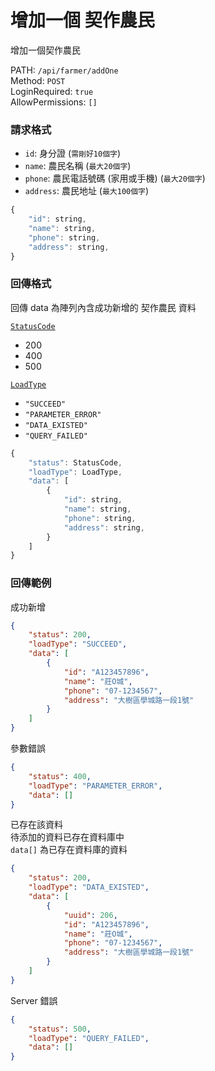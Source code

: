 # 增加一個 契作農民

增加一個契作農民

PATH: `/api/farmer/addOne`  
Method: `POST`  
LoginRequired: `true`  
AllowPermissions: `[]`  


### 請求格式
* `id`: 身分證 (`需剛好10個字`)
* `name`: 農民名稱 (`最大20個字`)
* `phone`: 農民電話號碼 (家用或手機) (`最大20個字`)
* `address`: 農民地址 (`最大100個字`)

```js
{
    "id": string,
    "name": string,
    "phone": string,
    "address": string,
}
```


### 回傳格式

回傳 data 為陣列內含成功新增的 契作農民 資料  

[`StatusCode`](../../types.md#statuscode)  
* 200
* 400
* 500

[`LoadType`](../../types.md#loadtype)  
* `"SUCCEED"`
* `"PARAMETER_ERROR"`
* `"DATA_EXISTED"`
* `"QUERY_FAILED"`

```js
{
    "status": StatusCode,
    "loadType": LoadType,
    "data": [
        {
            "id": string,
            "name": string,
            "phone": string,
            "address": string,
        }
    ]
}
```


### 回傳範例
成功新增
```json
{
    "status": 200,
    "loadType": "SUCCEED",
    "data": [
        {
            "id": "A123457896",
            "name": "莊O城",
            "phone": "07-1234567",
            "address": "大樹區學城路一段1號"
        }
    ]
}
```

參數錯誤
```json
{
    "status": 400,
    "loadType": "PARAMETER_ERROR",
    "data": []
}
```

已存在該資料  
待添加的資料已存在資料庫中  
`data[]` 為已存在資料庫的資料
```json
{
    "status": 200,
    "loadType": "DATA_EXISTED",
    "data": [
        {
            "uuid": 206,
            "id": "A123457896",
            "name": "莊O城",
            "phone": "07-1234567",
            "address": "大樹區學城路一段1號"
        }
    ]
}
```

Server 錯誤  
```json
{
    "status": 500,
    "loadType": "QUERY_FAILED",
    "data": []
}
```
